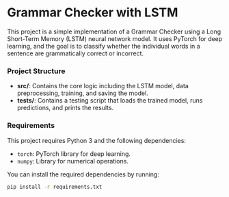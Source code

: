 # Grammar Checker with LSTM

This project is a simple implementation of a Grammar Checker using a Long Short-Term Memory (LSTM) neural network model. It uses PyTorch for deep learning, and the goal is to classify whether the individual words in a sentence are grammatically correct or incorrect.

### Project Structure

- **src/**: Contains the core logic including the LSTM model, data preprocessing, training, and saving the model.
- **tests/**: Contains a testing script that loads the trained model, runs predictions, and prints the results.

### Requirements

This project requires Python 3 and the following dependencies:

- `torch`: PyTorch library for deep learning.
- `numpy`: Library for numerical operations.

You can install the required dependencies by running:

```bash
pip install -r requirements.txt
